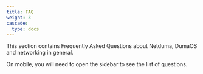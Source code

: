 ```yaml
---
title: FAQ
weight: 3
cascade:
  type: docs
---
```


This section contains Frequently Asked Questions about Netduma, DumaOS and networking in general.

On mobile, you will need to open the sidebar to see the list of questions.